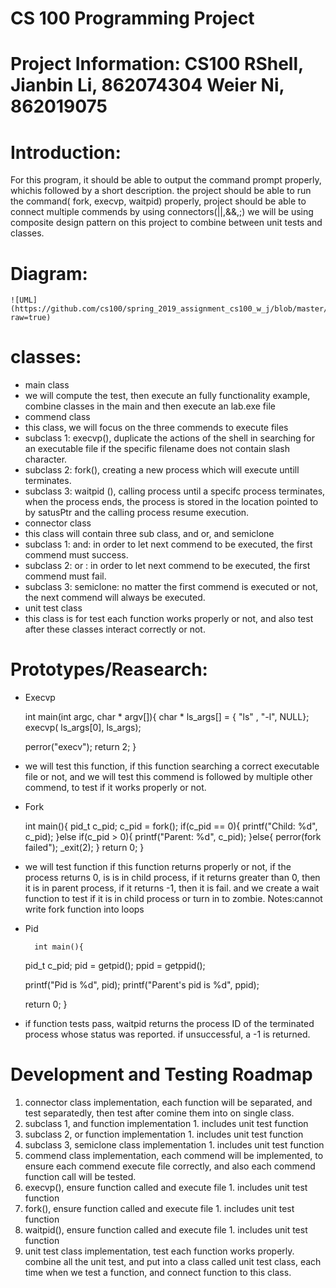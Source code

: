 # CS 100 Programming Project 
# Project Information: CS100 RShell, Jianbin Li, 862074304  Weier Ni,   862019075

# Introduction:
For this program, it should be able to output the command prompt properly, whichis followed by a short description. the project should be able to run the command( fork, execvp, waitpid) properly, project should be able to connect multiple commends by using connectors(||,&&,;) we will be using composite design pattern on this project to combine between unit tests and classes.
# Diagram:
    ![UML] (https://github.com/cs100/spring_2019_assignment_cs100_w_j/blob/master/images/Design%20document.png?raw=true)


# classes:
* main class
 * we will compute the test, then execute an fully functionality example, combine classes in the main and then execute an lab.exe file
* commend class
 * this class, we will focus on the three commends to execute files
  * subclass 1: execvp(), duplicate the actions of the shell in searching for an executable file if the specific filename does not contain slash character.
  * subclass 2: fork(), creating a new process which will execute untill terminates.
  * subclass 3: waitpid (), calling process until a specifc process terminates, when the process ends, the process is stored in the location pointed to by satusPtr and the calling process resume execution.
* connector class
 * this class will contain three sub class, and or, and semiclone
  * subclass 1: and: in order to let next commend to be executed, the first commend must success.  	
  * subclass 2: or : in order to let next commend to be executed, the first commend must fail.
  * subclass 3: semiclone: no matter the first commend is executed or not, the next commend will always be executed. 
* unit test class 
 * this class is for test each function works properly or not, and also test after these classes interact correctly or not.

# Prototypes/Reasearch: 
* Execvp

	 int main(int argc, char * argv[]){
	char * ls_args[] = { "ls" , "-l", NULL};
	execvp(   ls_args[0],     ls_args);

	perror("execv");
	return 2;
	}	
* we will test this function, if this function searching a correct executable file or not, and we will test this commend is followed by multiple other commend, to test if it works properly or not. 


* Fork

   	int main(){
	pid_t c_pid;
	c_pid = fork();
	if(c_pid == 0){
	printf("Child: %d", c_pid);
	}else if(c_pid > 0){
		printf("Parent: %d", c_pid);
	}else{
		perror(fork failed");
		_exit(2);
	}
	return 0;
	}	
* we will test function if this function returns properly or not, if the process returns 0, is is in child process, if it returns greater than 0, then it is in parent process, if it returns -1, then it is fail. and we create a wait function to test if it is in child process or turn in to zombie. Notes:cannot write fork function into loops
* Pid

    	int main(){
	pid_t c_pid;
	pid = getpid();
	ppid = getppid();
	
	printf("Pid is %d", pid);
	printf("Parent's pid is	%d", ppid);
	
	return 0;
	}
* if function tests pass, waitpid returns the process ID of the terminated process whose status was reported. if unsuccessful, a -1 is returned.
# Development and Testing Roadmap
 1. connector class implementation, each function will be separated, and test separatedly, then test after comine them into on single class. 
  1. subclass 1, and function implementation 
	1. includes unit test function
  2. subclass 2, or function implementation
	1. includes unit test function 
  3. subclass 3, semiclone class implementation
	1. includes unit test function
 2. commend class implementation, each commend will be implemented, to ensure each commend execute file correctly, and also each commend function call will be tested.
  1. execvp(), ensure function called and execute file
  	1. includes unit test function 
  2. fork(), ensure function called and execute file
  	1. includes unit test function
  3. waitpid(), ensure function called and execute file
	1. includes unit test function 
 3.  unit test class implementation, test each function works properly. combine all the unit test, and put into a class called unit test class, each time when we test a function, and connect function to this class. 


